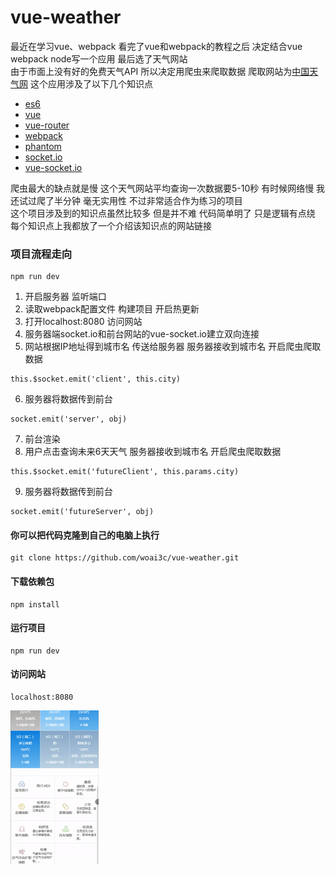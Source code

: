 # vue-weather
最近在学习vue、webpack 看完了vue和webpack的教程之后 决定结合vue webpack node写一个应用 最后选了天气网站<br>
由于市面上没有好的免费天气API 所以决定用爬虫来爬取数据 爬取网站为[中国天气网](http://www.weather.com.cn/)
这个应用涉及了以下几个知识点
* [es6](http://es6.ruanyifeng.com/)
* [vue](https://cn.vuejs.org/v2/guide/)
* [vue-router](https://router.vuejs.org/zh-cn/)
* [webpack](https://doc.webpack-china.org/)
* [phantom](https://github.com/amir20/phantomjs-node)
* [socket.io](https://www.npmjs.com/package/socket.io)
* [vue-socket.io](https://github.com/MetinSeylan/Vue-Socket.io)

爬虫最大的缺点就是慢 这个天气网站平均查询一次数据要5-10秒 有时候网络慢 我还试过爬了半分钟 毫无实用性 不过非常适合作为练习的项目<br>
这个项目涉及到的知识点虽然比较多 但是并不难 代码简单明了 只是逻辑有点绕 每个知识点上我都放了一个介绍该知识点的网站链接<br>

### 项目流程走向
```
npm run dev
```
1. 开启服务器 监听端口
2. 读取webpack配置文件 构建项目 开启热更新
3. 打开localhost:8080 访问网站
4. 服务器端socket.io和前台网站的vue-socket.io建立双向连接
5. 网站根据IP地址得到城市名 传送给服务器 服务器接收到城市名 开启爬虫爬取数据
```
this.$socket.emit('client', this.city)
```
6. 服务器将数据传到前台
```
socket.emit('server', obj)
```
7. 前台渲染
8. 用户点击查询未来6天天气 服务器接收到城市名 开启爬虫爬取数据
```
this.$socket.emit('futureClient', this.params.city)	
```
9. 服务器将数据传到前台
```
socket.emit('futureServer', obj)
```

#### 你可以把代码克隆到自己的电脑上执行
```
git clone https://github.com/woai3c/vue-weather.git
```
#### 下载依赖包
```
npm install
```
#### 运行项目
```
npm run dev
```
#### 访问网站
```
localhost:8080
```
![img](https://raw.githubusercontent.com/woai3c/vue-weather/master/src/images/weather.gif)

